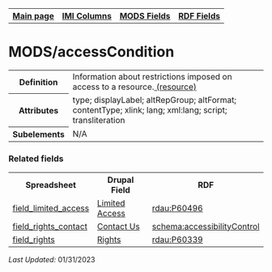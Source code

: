 <!DOCTYPE html>
<html>

<body>
<table style="width:100%">
  <tr>
    <th><a href="index.md">Main page</a></th>
	<th><a href="IMI.md">IMI Columns</a></th>
    <th><a href="MODS.md">MODS Fields</a></th>
    <th><a href="RDF.md">RDF Fields</a></th>
  </tr>
</table>


<h1>MODS/accessCondition</h1>
<table>
<tr>
	<th>Definition</th>
	<td>Information about restrictions imposed on access to a resource.<a href="https://www.loc.gov/standards/mods/userguide/accesscondition.html"> (resource) </a></td>
</tr>
<tr>
	<th>Attributes</th>
	<td>type; displayLabel; altRepGroup; altFormat; contentType; xlink; lang; xml:lang; script; transliteration</td>
</tr>
<tr>
	<th>Subelements</th>
	<td>N/A</td>
</tr>
</table>
<h3>Related fields</h3>
<table>
	<tr>
		<th>Spreadsheet</th>
		<th>Drupal Field</th>
		<th>RDF</th>
	</tr>
	<tr>
		<td><a href="field_limited_access.md">field_limited_access</a></td>
		<td><a href="DrupalFields.md#limited-access">Limited Access</a> </td>
		<td><a href="rdf.rdau.p60496.md">rdau:P60496</a></td>
	</tr>
	<tr>
		<td><a href="field_rights_contact.md">field_rights_contact</a></td>
		<td><a href="DrupalFields.md#Contact-Us">Contact Us</a> </td>
		<td><a href="rdf.schema.accessibilityControl.md">schema:accessibilityControl</a></td>
	</tr>
	<tr>
		<td><a href="field_rights.md">field_rights</a></td>
		<td><a href="DrupalFields.md#Rights">Rights</a></td>
		<td><a href="rdf.rdau.P60339.md">rdau:P60339</a></td>
	</tr>
</table>
<p><i>Last Updated: </i>01/31/2023</p>
</body>
</html>
